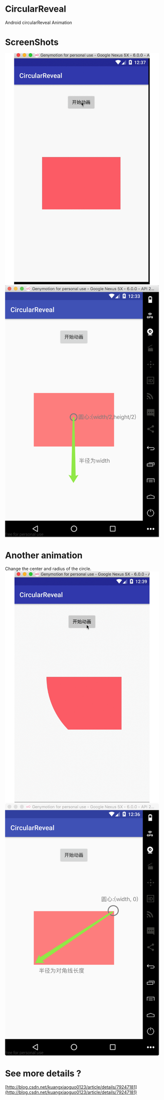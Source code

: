# CircularReveal
Android circularReveal Animation

# ScreenShots
![](https://github.com/kuangxiaoguo0123/CircularReveal/blob/master/screenshots/first.gif)
![](https://github.com/kuangxiaoguo0123/CircularReveal/blob/master/screenshots/firstimage.png)

# Another animation 
Change the center and radius of the circle.
![](https://github.com/kuangxiaoguo0123/CircularReveal/blob/master/screenshots/second.gif)
![](https://github.com/kuangxiaoguo0123/CircularReveal/blob/master/screenshots/second.png)

# See more details ?
[http://blog.csdn.net/kuangxiaoguo0123/article/details/79247181](http://blog.csdn.net/kuangxiaoguo0123/article/details/79247181)
